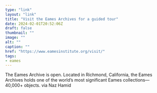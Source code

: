 ```yaml
---
type: "link"
layout: "link"
title: "Visit the Eames Archives for a guided tour"
date: 2024-02-01T20:52:06Z
draft: false
thumbnail: ""
image: ""
alt: ""
caption: ""
href: "https://www.eamesinstitute.org/visit/"
tags:
- eames
---
```


The Eames Archive is open. Located in Richmond, California, the Eames Archives holds one of the world’s most significant Eames collections—40,000+ objects. via Naz Hamid
